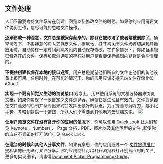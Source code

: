 

## 文件处理
人们不需要考虑文件系统在创建、阅览以及修改文件的时候。如果你的应用需要文件协同工作，应尽可能的忽略文件操作。

**逐渐形成一种观念，文件总是被保存起来的，除非它被取消了或者是被删除了**。通常情况下，不要特意的使人去保存文件。相反地，打开或关闭文件或者切换到其他应用时，自动的在一定时间间隔内段内自动保存修改。在许多情况下，你如当编辑已经存在的文件，保存和取消选项的存在对用户是否要保存编辑内容将是合乎情理的。

**不提供创建仅保存本地的接口选项**。用户总是期望他们所有的文件在他们的其他设备上都可用。任何时候，在可能的情况下，你的应用应该支持云端文件存储比如 iCloud.

**实现一个既有知觉又生动的浏览接口** 观念上，用户使用系统的文档选择器来浏览文档。如果你实现了一歌自定义文件浏览器，确信它是生动且有效的。文件浏览器在文件高效的绘制并呈现出来时会发挥出最好的状态。为了提高导航能力，最小化手势，考略到提供一个按钮，所以人们不需要到其他地方去创建文件。
![](https://developer.apple.com/ios/human-interface-guidelines/images/file_handling.png)

**让用户预览文件在没有离开你的应用的情况下**，你可以使用 Quick Look 让人们预览 Keynote 、Numbers 、 Page 文档，PDF、图片以及其他类型的文件 ,即使你的应用不真正的打开他们。见 [Quick Look](https://developer.apple.com/ios/human-interface-guidelines/features/quick-look/).


**在适当的时候和其他人分享文件**。如果有意思，你的应用通过一个 [文件提供推广](https://developer.apple.com/ios/human-interface-guidelines/extensions/document-providers/) 提和其他应用进行文件分享。你的应用同样可以打开浏览和打开别的应用的文件。更多的实现细节，请查看[Document Picker Programming Guide](https://developer.apple.com/library/content/documentation/FileManagement/Conceptual/DocumentPickerProgrammingGuide/Introduction/Introduction.html)。

